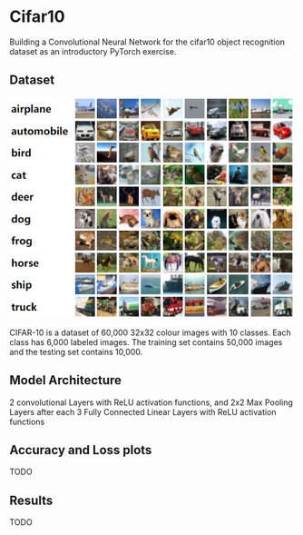 # Cifar10 
Building a Convolutional Neural Network for the cifar10 object recognition dataset as an introductory PyTorch exercise.

## Dataset
![](./imgs/4fdf2b82-2bc3-4f97-ba51-400322b228b1.png)

CIFAR-10 is a dataset of 60,000 32x32 colour images with 10 classes. Each class has 6,000 labeled images.
The training set contains 50,000 images and the testing set contains 10,000.

## Model Architecture
2 convolutional Layers with ReLU activation functions, and 2x2 Max Pooling Layers after each
3 Fully Connected Linear Layers with ReLU activation functions

## Accuracy and Loss plots
TODO

## Results
TODO